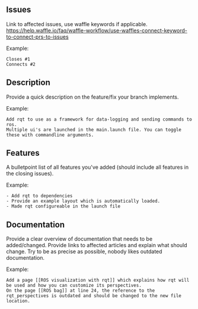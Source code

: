 <!--
To streamline the process of creating and reviewing pull requests, we have created a template.
It is not required to follow this template perfectly, but we encourage you to think about each header.
-->

## Issues
Link to affected issues, use waffle keywords if applicable.
https://help.waffle.io/faq/waffle-workflow/use-waffles-connect-keyword-to-connect-prs-to-issues

Example:
```
Closes #1
Connects #2
```


## Description

Provide a quick description on the feature/fix your branch implements.

Example:
```
Add rqt to use as a framework for data-logging and sending commands to ros.
Multiple ui's are launched in the main.launch file. You can toggle these with commandline arguments.
```


## Features

A bulletpoint list of all features you've added (should include all features in the closing issues).

Example:
```
- Add rqt to dependencies
- Provide an example layout which is automatically loaded.
- Made rqt configureable in the launch file
```


## Documentation

Provide a clear overview of documentation that needs to be added/changed. Provide links to affected articles and explain what should change.
Try to be as precise as possible, nobody likes outdated documentation.

Example:
```
Add a page [[ROS visualization with rqt]] which explains how rqt will be used and how you can customize its perspectives.
On the page [[ROS bag]] at line 24, the reference to the rqt_perspectives is outdated and should be changed to the new file location.
```

